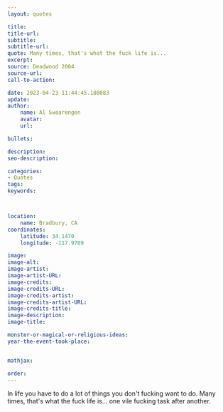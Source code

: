 ```yaml
---
layout: quotes

title:
title-url:
subtitle:
subtitle-url:
quote: Many times, that's what the fuck life is...
excerpt:
source: Deadwood 2004
source-url:
call-to-action:

date: 2023-04-23 11:44:45.180083
update:
author:
    name: Al Swearengen
    avatar:
    url:

bullets:

description:
seo-description:

categories:
- Quotes
tags:
keywords:



location:
    name: Bradbury, CA
coordinates:
    latitude: 34.1470
    longitude: -117.9709

image:
image-alt:
image-artist:
image-artist-URL:
image-credits:
image-credits-URL:
image-credits-artist:
image-credits-artist-URL:
image-credits-title:
image-description:
image-title:

monster-or-magical-or-religious-ideas:
year-the-event-took-place:


mathjax:

order:
---
```

In life you have to do a lot of things you don't fucking want to do. Many times, that's what the fuck life is... one vile fucking task after another.